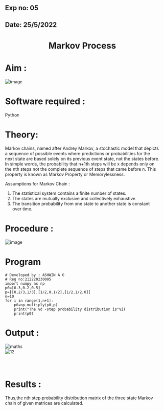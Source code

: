 ## Exp no: 05
## Date: 25/5/2022
# <p align="center">Markov Process</p>


# Aim : 

![image](https://user-images.githubusercontent.com/104613195/170176804-7a25305b-c5e3-4b93-8201-8ebbe99765cc.png)

# Software required :  

Python

# Theory:

Markov chains, named after Andrey Markov, a stochastic model that depicts a sequence of possible events where predictions or probabilities for the next state are based solely on its previous event state, not the states before. In simple words, the probability that n+1th steps will be x depends only on the nth steps not the complete sequence of steps that came before n. This property is known as Markov Property or Memorylessness. 

Assumptions for Markov Chain :
1. The statistical system contains a finite number of states.
2. The states are mutually exclusive and collectively exhaustive.
3. The transition probability from one state to another state is constant over time.
# Procedure :

![image](https://user-images.githubusercontent.com/104613195/170175685-c6187523-f268-4a3b-b03d-8bbe62647a57.png)



# Program
```
# Developed by : ASHWIN A O
# Reg no:212220230005
import numpy as np
p0=[0.3,0.2,0.5]
p=[[0,2/3,1/3],[1/2,0,1/2],[1/2,1/2,0]]
n=10
for i in range(1,n+1):
    p0=np.multiply(p0,p)
    print("The %d -step probability distribution is"%i)
    print(p0)
```


# Output : 
![maths](https://user-images.githubusercontent.com/75236145/171331091-1156301b-d1c7-4f9e-af57-e18283375723.png)
<br>
![12](https://user-images.githubusercontent.com/75236145/171331099-ca7fdb1c-6350-40e9-8e61-fd5e6096b105.png)
```



```
# Results :
Thus,the nth step probability distribution matrix of the three state Markov chain of given matrices are calculated.
